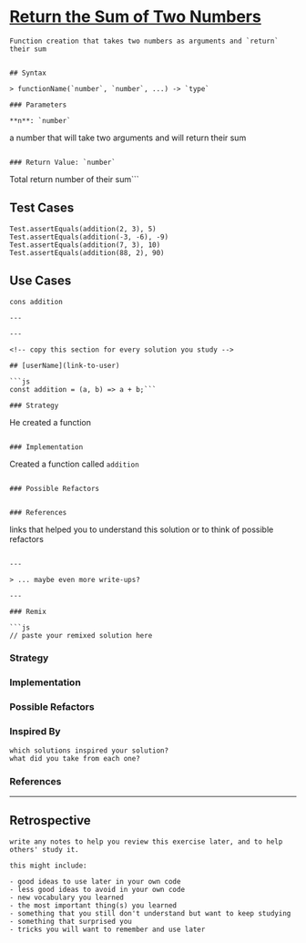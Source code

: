 # [Return the Sum of Two Numbers]([link-to-challenge](https://edabit.com/challenge/3LpBLgNRyaHMvNb4j))

```
Function creation that takes two numbers as arguments and `return` their sum


## Syntax

> functionName(`number`, `number`, ...) -> `type`

### Parameters

**n**: `number`

```
a number that will take two arguments and will return their sum
```

### Return Value: `number`

```
Total return number of their sum```

## Test Cases

```
Test.assertEquals(addition(2, 3), 5)
Test.assertEquals(addition(-3, -6), -9)
Test.assertEquals(addition(7, 3), 10)
Test.assertEquals(addition(88, 2), 90)
```

## Use Cases

```
cons addition 

---

---

<!-- copy this section for every solution you study -->

## [userName](link-to-user)

```js
const addition = (a, b) => a + b;```

### Strategy

```
He created a function 
```

### Implementation

```
Created a function called `addition`
```

### Possible Refactors

```

```

### References

```
links that helped you to understand this solution or to think of possible refactors
```

---

> ... maybe even more write-ups?

---

### Remix

```js
// paste your remixed solution here
```

### Strategy

### Implementation

### Possible Refactors

### Inspired By

```
which solutions inspired your solution?
what did you take from each one?
```

### References

---

## Retrospective

```
write any notes to help you review this exercise later, and to help others' study it.

this might include:

- good ideas to use later in your own code
- less good ideas to avoid in your own code
- new vocabulary you learned
- the most important thing(s) you learned
- something that you still don't understand but want to keep studying
- something that surprised you
- tricks you will want to remember and use later
```
